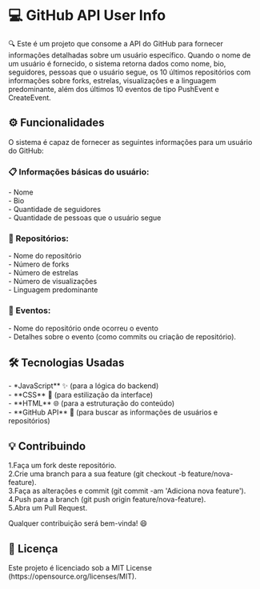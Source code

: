 <h1>💻 GitHub API User Info</h1>

🔍 Este é um projeto que consome a API do GitHub para fornecer informações detalhadas sobre um usuário específico. Quando o nome de um usuário é fornecido, o sistema retorna dados como nome, bio, seguidores, pessoas que o usuário segue, os 10 últimos repositórios com informações sobre forks, estrelas, visualizações e a linguagem predominante, além dos últimos 10 eventos de tipo PushEvent e CreateEvent.

<h2>⚙️ Funcionalidades</h2>

O sistema é capaz de fornecer as seguintes informações para um usuário do GitHub:

<h3>📋 Informações básicas do usuário:</h3>
    - Nome<br>
    - Bio<br>
    - Quantidade de seguidores<br>
    - Quantidade de pessoas que o usuário segue<br>

<h3>📂 Repositórios:</h3>
    - Nome do repositório<br>
    - Número de forks<br>
    - Número de estrelas<br>
    - Número de visualizações<br>
    - Linguagem predominante<br>

<h3>📝 Eventos:</h3>
    - Nome do repositório onde ocorreu o evento<br>
    - Detalhes sobre o evento (como commits ou criação de repositório).<br>

<h2>🛠️ Tecnologias Usadas</h2>
    - *JavaScript** ✨ (para a lógica do backend)<br>
    - **CSS** 🎨 (para estilização da interface)<br>
    - **HTML** 🌐 (para a estruturação do conteúdo)<br>
    - **GitHub API** 🔗 (para buscar as informações de usuários e repositórios)<br>

<h2>💡 Contribuindo</h2>
    1.Faça um fork deste repositório.<br>
    2.Crie uma branch para a sua feature (git checkout -b feature/nova-feature).<br>
    3.Faça as alterações e commit (git commit -am 'Adiciona nova feature').<br>
    4.Push para a branch (git push origin feature/nova-feature).<br>
    5.Abra um Pull Request.<br>

Qualquer contribuição será bem-vinda! 😄

<h2>📜 Licença</h2>
Este projeto é licenciado sob a MIT License (https://opensource.org/licenses/MIT).
